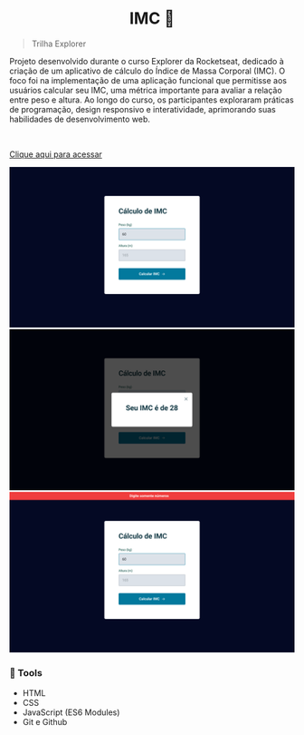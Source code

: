<h1 align="center">IMC 🧮 </h1>

> Trilha Explorer 


Projeto desenvolvido durante o curso Explorer da Rocketseat, dedicado à criação de um aplicativo de cálculo do Índice de Massa Corporal (IMC). O foco foi na implementação de uma aplicação funcional que permitisse aos usuários calcular seu IMC, uma métrica importante para avaliar a relação entre peso e altura. Ao longo do curso, os participantes exploraram práticas de programação, design responsivo e interatividade, aprimorando suas habilidades de desenvolvimento web.

<br>

[Clique aqui para acessar](https://lubernardino.github.io/IMC/)

![Descrição da imagem](figma/preview.png)
![Descrição da imagem](figma/modal.png)
![Descrição da imagem](figma/screen-error.png)

### 🧪 Tools

- HTML
- CSS
- JavaScript (ES6 Modules)
- Git e Github
